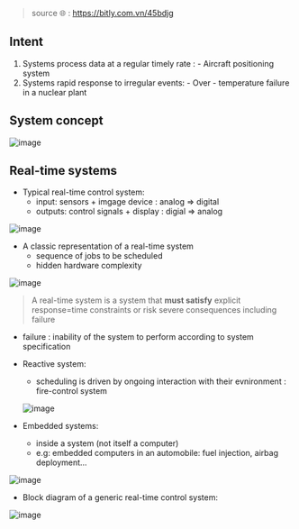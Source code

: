 > source 🌐 : https://bitly.com.vn/45bdjg
## Intent 
1. Systems process data at a regular timely rate : - Aircraft positioning system
2. Systems rapid response to irregular events: - Over - temperature failure in a nuclear plant
## System concept
![image](https://user-images.githubusercontent.com/80462415/165207933-cc5e971f-8a51-4f96-8309-714f6d39ec85.png)
## Real-time systems
- Typical real-time control system:
    + input: sensors + imgage device : analog => digital
    + outputs: control signals + display : digial => analog


![image](https://user-images.githubusercontent.com/80462415/165208668-3cf58985-2ba7-4833-ab0d-bcfff63a607d.png)

- A classic representation of a real-time system
    + sequence of jobs to be scheduled
    + hidden hardware complexity


![image](https://user-images.githubusercontent.com/80462415/165208722-75512271-8061-456f-a331-3be6d99621c6.png)

> A real-time system is a system that **must satisfy** explicit response=time constraints or risk severe consequences including failure
- failure : inability of the system to perform according to system specification


- Reactive system: 
    + scheduling is driven by ongoing interaction with their evnironment : fire-control system
    
    ![image](https://user-images.githubusercontent.com/80462415/165209325-a08223d1-1946-4c37-b67d-eccc17e3d559.png)


- Embedded systems:
    + inside a system (not itself a computer)
    + e.g: embedded computers in an automobile: fuel injection, airbag deployment...

![image](https://user-images.githubusercontent.com/80462415/165209487-f853aabf-5ecb-47de-802e-cfa99efe42b1.png)

- Block diagram of a generic real-time control system:


![image](https://user-images.githubusercontent.com/80462415/165210132-7f304b03-5475-4aeb-a7c2-0a742d793e9c.png)

